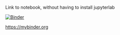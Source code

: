Link to notebook, without having to install jupyterlab

[![Binder](https://mybinder.org/badge_logo.svg)](https://mybinder.org/v2/gh/eiselesr/MODiCuM/master?filepath=economics%2FND.ipynb)

https://mybinder.org
